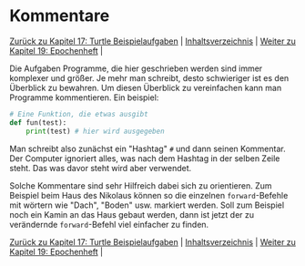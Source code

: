 # Kommentare

[Zurück zu Kapitel 17: Turtle Beispielaufgaben](Turtlebeispielaufgaben.md) |  [Inhaltsverzeichnis](README.md) |  [Weiter zu Kapitel 19: Epochenheft](AufgabenEpochenheft.md) | 

Die Aufgaben Programme, die hier geschrieben werden sind immer komplexer und größer. Je mehr man schreibt, desto schwieriger ist es den Überblick zu bewahren. Um diesen Überblick zu vereinfachen kann man Programme kommentieren.
Ein beispiel:

```python
# Eine Funktion, die etwas ausgibt
def fun(test):
    print(test) # hier wird ausgegeben
```

Man schreibt also zunächst ein "Hashtag" `#` und dann seinen Kommentar. Der Computer ignoriert alles, was nach dem Hashtag in der selben Zeile steht. Das was davor steht wird aber verwendet.

Solche Kommentare sind sehr Hilfreich dabei sich zu orientieren. Zum Beispiel beim Haus des Nikolaus können so die einzelnen `forward`-Befehle mit wörtern wie "Dach", "Boden" usw. markiert werden. Soll zum Beispiel noch ein Kamin an das Haus gebaut werden, dann ist jetzt der zu verändernde `forward`-Befehl viel einfacher zu finden.

[Zurück zu Kapitel 17: Turtle Beispielaufgaben](Turtlebeispielaufgaben.md) |  [Inhaltsverzeichnis](README.md) |  [Weiter zu Kapitel 19: Epochenheft](AufgabenEpochenheft.md) | 
